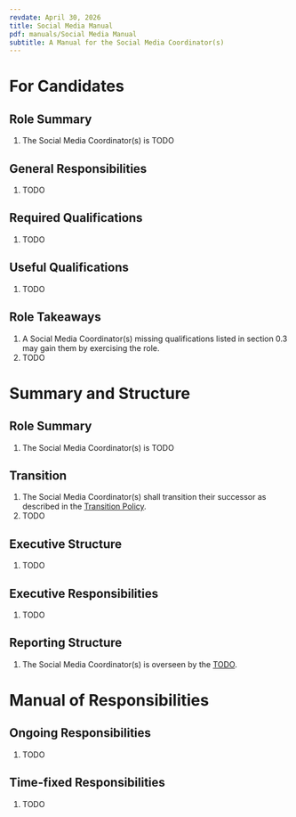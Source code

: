 ```yaml
---
revdate: April 30, 2026
title: Social Media Manual
pdf: manuals/Social Media Manual
subtitle: A Manual for the Social Media Coordinator(s)
---
```


# For Candidates

## Role Summary
1. The Social Media Coordinator(s) is TODO

## General Responsibilities
1. TODO

## Required Qualifications
1. TODO

## Useful Qualifications
1. TODO

## Role Takeaways
1. A Social Media Coordinator(s) missing qualifications listed in section 0.3 may gain them by exercising the role.
1. TODO

# Summary and Structure

## Role Summary
1. The Social Media Coordinator(s) is TODO

## Transition
1. The Social Media Coordinator(s) shall transition their successor as described in the [Transition Policy](../policies/transition-policy.md).
1. TODO

## Executive Structure
1. TODO

## Executive Responsibilities
1. TODO

## Reporting Structure
1. The Social Media Coordinator(s) is overseen by the [TODO](TODO-manual.md).

# Manual of Responsibilities

## Ongoing Responsibilities
1. TODO

## Time-fixed Responsibilities
1. TODO
